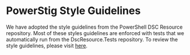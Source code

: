 # PowerStig Style Guidelines

We have adopted the style guidelines from the PowerShell DSC Resource repository. Most of these styles guidelines are enforced with tests that we automatically run from the DscResource.Tests repository. To review the style guidelines, please visit [here](https://github.com/PowerShell/DscResources/blob/master/StyleGuidelines.md).
